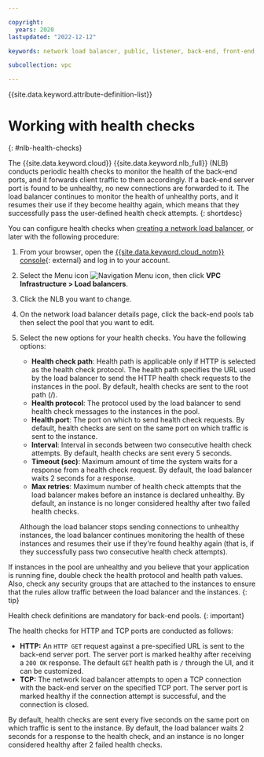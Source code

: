 ```yaml
---

copyright:
  years: 2020
lastupdated: "2022-12-12"

keywords: network load balancer, public, listener, back-end, front-end, pool, round-robin, weighted, connections, methods, policies, APIs, access, ports, vpc, vpc network

subcollection: vpc

---
```


{{site.data.keyword.attribute-definition-list}}

# Working with health checks
{: #nlb-health-checks}

The {{site.data.keyword.cloud}} {{site.data.keyword.nlb_full}} (NLB) conducts periodic health checks to monitor the health of the back-end ports, and it forwards client traffic to them accordingly. If a back-end server port is found to be unhealthy, no new connections are forwarded to it. The load balancer continues to monitor the health of unhealthy ports, and it resumes their use if they become healthy again, which means that they successfully pass the user-defined health check attempts.
{: shortdesc}

You can configure health checks when [creating a network load balancer](/docs/vpc?topic=vpc-nlb-ui-creating-network-load-balancer), or later with the following procedure:

1. From your browser, open the [{{site.data.keyword.cloud_notm}} console](/login){: external} and log in to your account.
2. Select the Menu icon ![Navigation Menu icon](../../icons/icon_hamburger.svg), then click **VPC Infrastructure > Load balancers**.
3. Click the NLB you want to change.
4. On the network load balancer details page, click the back-end pools tab then select the pool that you want to edit.
5. Select the new options for your health checks. You have the following options:

   * **Health check path**: Health path is applicable only if HTTP is selected as the health check protocol. The health path specifies the URL used by the load balancer to send the HTTP health check requests to the instances in the pool. By default, health checks are sent to the root path (/).
   * **Health protocol**: The protocol used by the load balancer to send health check messages to the instances in the pool.
   * **Health port**: The port on which to send health check requests. By default, health checks are sent on the same port on which traffic is sent to the instance.
   * **Interval**: Interval in seconds between two consecutive health check attempts. By default, health checks are sent every 5 seconds.
   * **Timeout (sec)**: Maximum amount of time the system waits for a response from a health check request. By default, the load balancer waits 2 seconds for a response.
   * **Max retries**: Maximum number of health check attempts that the load balancer makes before an instance is declared unhealthy. By default, an instance is no longer considered healthy after two failed health checks.

   Although the load balancer stops sending connections to unhealthy instances, the load balancer continues monitoring the health of these instances and resumes their use if they're found healthy again (that is, if they successfully pass two consecutive health check attempts).

If instances in the pool are unhealthy and you believe that your application is running fine, double check the health protocol and health path values. Also, check any security groups that are attached to the instances to ensure that the rules allow traffic between the load balancer and the instances.
{: tip}

Health check definitions are mandatory for back-end pools.
{: important}

The health checks for HTTP and TCP ports are conducted as follows:

* **HTTP:** An `HTTP GET` request against a pre-specified URL is sent to the back-end server port. The server port is marked healthy after receiving a `200 OK` response. The default `GET` health path is `/` through the UI, and it can be customized.
* **TCP:** The network load balancer attempts to open a TCP connection with the back-end server on the specified TCP port. The server port is marked healthy if the connection attempt is successful, and the connection is closed.

By default, health checks are sent every five seconds on the same port on which traffic is sent to the instance. By default, the load balancer waits 2 seconds for a response to the health check, and an instance is no longer considered healthy after 2 failed health checks.
